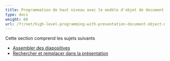 ```yaml
---
title: Programmation de haut niveau avec le modèle d'objet de document de présentation
type: docs
weight: 60
url: /fr/net/high-level-programming-with-presentation-document-object-model/
---
```


Cette section comprend les sujets suivants

- [Assembler des diapositives](/slides/fr/net/assemble-slides/)
- [Rechercher et remplacer dans la présentation](/slides/fr/net/find-and-replace-in-presentation/)
